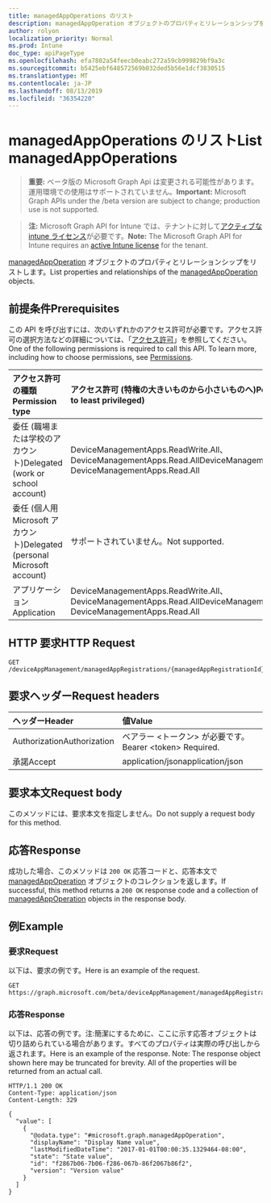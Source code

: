 ```yaml
---
title: managedAppOperations のリスト
description: managedAppOperation オブジェクトのプロパティとリレーションシップをリストします。
author: rolyon
localization_priority: Normal
ms.prod: Intune
doc_type: apiPageType
ms.openlocfilehash: efa7802a54feecb0eabc272a59cb999829bf9a3c
ms.sourcegitcommit: b5425ebf648572569b032ded5b56e1dcf3830515
ms.translationtype: MT
ms.contentlocale: ja-JP
ms.lasthandoff: 08/13/2019
ms.locfileid: "36354220"
---
```

# <a name="list-managedappoperations"></a><span data-ttu-id="093dc-103">managedAppOperations のリスト</span><span class="sxs-lookup"><span data-stu-id="093dc-103">List managedAppOperations</span></span>

> <span data-ttu-id="093dc-104">**重要:** ベータ版の Microsoft Graph Api は変更される可能性があります。運用環境での使用はサポートされていません。</span><span class="sxs-lookup"><span data-stu-id="093dc-104">**Important:** Microsoft Graph APIs under the /beta version are subject to change; production use is not supported.</span></span>

> <span data-ttu-id="093dc-105">**注:** Microsoft Graph API for Intune では、テナントに対して[アクティブな intune ライセンス](https://go.microsoft.com/fwlink/?linkid=839381)が必要です。</span><span class="sxs-lookup"><span data-stu-id="093dc-105">**Note:** The Microsoft Graph API for Intune requires an [active Intune license](https://go.microsoft.com/fwlink/?linkid=839381) for the tenant.</span></span>

<span data-ttu-id="093dc-106">[managedAppOperation](../resources/intune-mam-managedappoperation.md) オブジェクトのプロパティとリレーションシップをリストします。</span><span class="sxs-lookup"><span data-stu-id="093dc-106">List properties and relationships of the [managedAppOperation](../resources/intune-mam-managedappoperation.md) objects.</span></span>

## <a name="prerequisites"></a><span data-ttu-id="093dc-107">前提条件</span><span class="sxs-lookup"><span data-stu-id="093dc-107">Prerequisites</span></span>
<span data-ttu-id="093dc-p101">この API を呼び出すには、次のいずれかのアクセス許可が必要です。アクセス許可の選択方法などの詳細については、「[アクセス許可](/graph/permissions-reference)」を参照してください。</span><span class="sxs-lookup"><span data-stu-id="093dc-p101">One of the following permissions is required to call this API. To learn more, including how to choose permissions, see [Permissions](/graph/permissions-reference).</span></span>

|<span data-ttu-id="093dc-110">アクセス許可の種類</span><span class="sxs-lookup"><span data-stu-id="093dc-110">Permission type</span></span>|<span data-ttu-id="093dc-111">アクセス許可 (特権の大きいものから小さいものへ)</span><span class="sxs-lookup"><span data-stu-id="093dc-111">Permissions (from most to least privileged)</span></span>|
|:---|:---|
|<span data-ttu-id="093dc-112">委任 (職場または学校のアカウント)</span><span class="sxs-lookup"><span data-stu-id="093dc-112">Delegated (work or school account)</span></span>|<span data-ttu-id="093dc-113">DeviceManagementApps.ReadWrite.All、DeviceManagementApps.Read.All</span><span class="sxs-lookup"><span data-stu-id="093dc-113">DeviceManagementApps.ReadWrite.All, DeviceManagementApps.Read.All</span></span>|
|<span data-ttu-id="093dc-114">委任 (個人用 Microsoft アカウント)</span><span class="sxs-lookup"><span data-stu-id="093dc-114">Delegated (personal Microsoft account)</span></span>|<span data-ttu-id="093dc-115">サポートされていません。</span><span class="sxs-lookup"><span data-stu-id="093dc-115">Not supported.</span></span>|
|<span data-ttu-id="093dc-116">アプリケーション</span><span class="sxs-lookup"><span data-stu-id="093dc-116">Application</span></span>|<span data-ttu-id="093dc-117">DeviceManagementApps.ReadWrite.All、DeviceManagementApps.Read.All</span><span class="sxs-lookup"><span data-stu-id="093dc-117">DeviceManagementApps.ReadWrite.All, DeviceManagementApps.Read.All</span></span>|

## <a name="http-request"></a><span data-ttu-id="093dc-118">HTTP 要求</span><span class="sxs-lookup"><span data-stu-id="093dc-118">HTTP Request</span></span>
<!-- {
  "blockType": "ignored"
}
-->
``` http
GET /deviceAppManagement/managedAppRegistrations/{managedAppRegistrationId}/operations
```

## <a name="request-headers"></a><span data-ttu-id="093dc-119">要求ヘッダー</span><span class="sxs-lookup"><span data-stu-id="093dc-119">Request headers</span></span>
|<span data-ttu-id="093dc-120">ヘッダー</span><span class="sxs-lookup"><span data-stu-id="093dc-120">Header</span></span>|<span data-ttu-id="093dc-121">値</span><span class="sxs-lookup"><span data-stu-id="093dc-121">Value</span></span>|
|:---|:---|
|<span data-ttu-id="093dc-122">Authorization</span><span class="sxs-lookup"><span data-stu-id="093dc-122">Authorization</span></span>|<span data-ttu-id="093dc-123">ベアラー &lt;トークン&gt; が必要です。</span><span class="sxs-lookup"><span data-stu-id="093dc-123">Bearer &lt;token&gt; Required.</span></span>|
|<span data-ttu-id="093dc-124">承諾</span><span class="sxs-lookup"><span data-stu-id="093dc-124">Accept</span></span>|<span data-ttu-id="093dc-125">application/json</span><span class="sxs-lookup"><span data-stu-id="093dc-125">application/json</span></span>|

## <a name="request-body"></a><span data-ttu-id="093dc-126">要求本文</span><span class="sxs-lookup"><span data-stu-id="093dc-126">Request body</span></span>
<span data-ttu-id="093dc-127">このメソッドには、要求本文を指定しません。</span><span class="sxs-lookup"><span data-stu-id="093dc-127">Do not supply a request body for this method.</span></span>

## <a name="response"></a><span data-ttu-id="093dc-128">応答</span><span class="sxs-lookup"><span data-stu-id="093dc-128">Response</span></span>
<span data-ttu-id="093dc-129">成功した場合、このメソッドは `200 OK` 応答コードと、応答本文で [managedAppOperation](../resources/intune-mam-managedappoperation.md) オブジェクトのコレクションを返します。</span><span class="sxs-lookup"><span data-stu-id="093dc-129">If successful, this method returns a `200 OK` response code and a collection of [managedAppOperation](../resources/intune-mam-managedappoperation.md) objects in the response body.</span></span>

## <a name="example"></a><span data-ttu-id="093dc-130">例</span><span class="sxs-lookup"><span data-stu-id="093dc-130">Example</span></span>

### <a name="request"></a><span data-ttu-id="093dc-131">要求</span><span class="sxs-lookup"><span data-stu-id="093dc-131">Request</span></span>
<span data-ttu-id="093dc-132">以下は、要求の例です。</span><span class="sxs-lookup"><span data-stu-id="093dc-132">Here is an example of the request.</span></span>
``` http
GET https://graph.microsoft.com/beta/deviceAppManagement/managedAppRegistrations/{managedAppRegistrationId}/operations
```

### <a name="response"></a><span data-ttu-id="093dc-133">応答</span><span class="sxs-lookup"><span data-stu-id="093dc-133">Response</span></span>
<span data-ttu-id="093dc-p102">以下は、応答の例です。注:簡潔にするために、ここに示す応答オブジェクトは切り詰められている場合があります。すべてのプロパティは実際の呼び出しから返されます。</span><span class="sxs-lookup"><span data-stu-id="093dc-p102">Here is an example of the response. Note: The response object shown here may be truncated for brevity. All of the properties will be returned from an actual call.</span></span>
``` http
HTTP/1.1 200 OK
Content-Type: application/json
Content-Length: 329

{
  "value": [
    {
      "@odata.type": "#microsoft.graph.managedAppOperation",
      "displayName": "Display Name value",
      "lastModifiedDateTime": "2017-01-01T00:00:35.1329464-08:00",
      "state": "State value",
      "id": "f2867b06-7b06-f286-067b-86f2067b86f2",
      "version": "Version value"
    }
  ]
}
```






